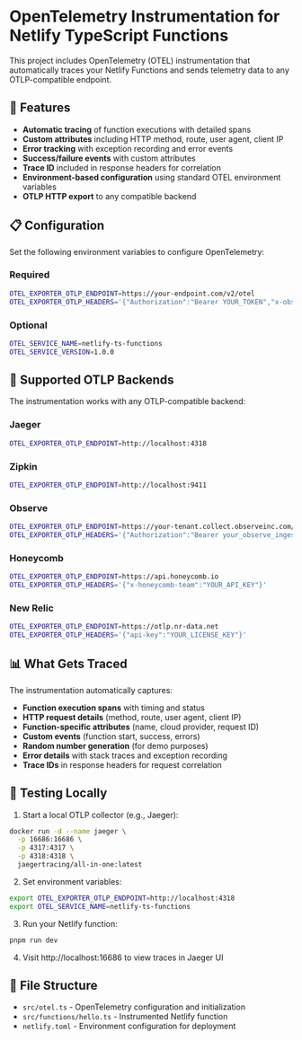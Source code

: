 # OpenTelemetry Instrumentation for Netlify TypeScript Functions

This project includes OpenTelemetry (OTEL) instrumentation that automatically traces your Netlify Functions and sends telemetry data to any OTLP-compatible endpoint.

## 🚀 Features

- **Automatic tracing** of function executions with detailed spans
- **Custom attributes** including HTTP method, route, user agent, client IP
- **Error tracking** with exception recording and error events
- **Success/failure events** with custom attributes
- **Trace ID** included in response headers for correlation
- **Environment-based configuration** using standard OTEL environment variables
- **OTLP HTTP export** to any compatible backend

## 📋 Configuration

Set the following environment variables to configure OpenTelemetry:

### Required

```bash
OTEL_EXPORTER_OTLP_ENDPOINT=https://your-endpoint.com/v2/otel
OTEL_EXPORTER_OTLP_HEADERS='{"Authorization":"Bearer YOUR_TOKEN","x-observe-target-package":"Tracing"}'
```

### Optional

```bash
OTEL_SERVICE_NAME=netlify-ts-functions
OTEL_SERVICE_VERSION=1.0.0
```

## 🔧 Supported OTLP Backends

The instrumentation works with any OTLP-compatible backend:

### Jaeger

```bash
OTEL_EXPORTER_OTLP_ENDPOINT=http://localhost:4318
```

### Zipkin

```bash
OTEL_EXPORTER_OTLP_ENDPOINT=http://localhost:9411
```

### Observe

```bash
OTEL_EXPORTER_OTLP_ENDPOINT=https://your-tenant.collect.observeinc.com/v2/otel
OTEL_EXPORTER_OTLP_HEADERS='{"Authorization":"Bearer your_observe_ingest_token_here","x-observe-target-package":"Tracing"}'
```

### Honeycomb

```bash
OTEL_EXPORTER_OTLP_ENDPOINT=https://api.honeycomb.io
OTEL_EXPORTER_OTLP_HEADERS='{"x-honeycomb-team":"YOUR_API_KEY"}'
```

### New Relic

```bash
OTEL_EXPORTER_OTLP_ENDPOINT=https://otlp.nr-data.net
OTEL_EXPORTER_OTLP_HEADERS='{"api-key":"YOUR_LICENSE_KEY"}'
```

## 📊 What Gets Traced

The instrumentation automatically captures:

- **Function execution spans** with timing and status
- **HTTP request details** (method, route, user agent, client IP)
- **Function-specific attributes** (name, cloud provider, request ID)
- **Custom events** (function start, success, errors)
- **Random number generation** (for demo purposes)
- **Error details** with stack traces and exception recording
- **Trace IDs** in response headers for request correlation

## 🧪 Testing Locally

1. Start a local OTLP collector (e.g., Jaeger):

```bash
docker run -d --name jaeger \
  -p 16686:16686 \
  -p 4317:4317 \
  -p 4318:4318 \
  jaegertracing/all-in-one:latest
```

2. Set environment variables:

```bash
export OTEL_EXPORTER_OTLP_ENDPOINT=http://localhost:4318
export OTEL_SERVICE_NAME=netlify-ts-functions
```

3. Run your Netlify function:

```bash
pnpm run dev
```

4. Visit http://localhost:16686 to view traces in Jaeger UI

## 📁 File Structure

- `src/otel.ts` - OpenTelemetry configuration and initialization
- `src/functions/hello.ts` - Instrumented Netlify function
- `netlify.toml` - Environment configuration for deployment

